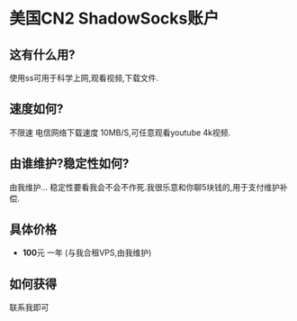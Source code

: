 # 美国CN2 ShadowSocks账户
## 这有什么用?
使用ss可用于科学上网,观看视频,下载文件.
## 速度如何?
不限速
电信网络下载速度 10MB/S,可任意观看youtube 4k视频.
## 由谁维护?稳定性如何?
由我维护... 稳定性要看我会不会不作死.我很乐意和你聊5块钱的,用于支付维护补偿.
## 具体价格
- **100**元 一年 (与我合租VPS,由我维护)

## 如何获得
联系我即可